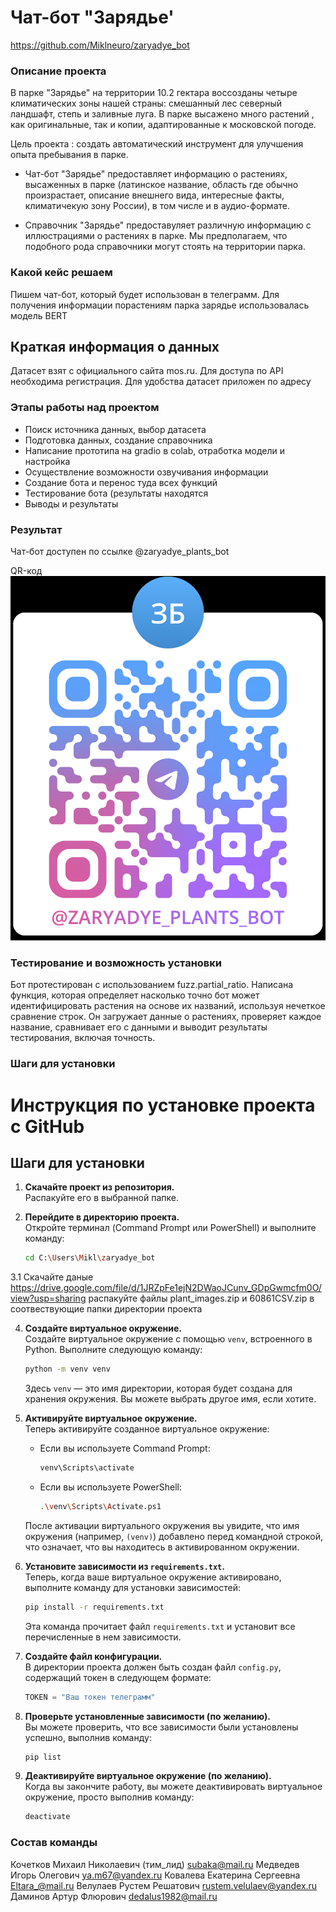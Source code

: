 # Чат-бот "Зарядье'

https://github.com/Miklneuro/zaryadye_bot

### Описание проекта

В парке "Зарядье" на территории 10.2 гектара воссозданы четыре климатических зоны нашей страны: смешанный лес северный ландшафт, степь и заливные луга. В парке высажено много растений , как оригинальные, так и копии, адаптированные к московской погоде. 

Цель проекта : создать автоматический инструмент для улучшения опыта пребывания в парке. 

* Чат-бот "Зарядье" предоставляет информацию о растениях, высаженных в парке (латинское название, область где обычно произрастает, описание внешнего вида, интересные факты, климатичекую зону России), в том числе и в аудио-формате.

* Справочник "Зарядье" предоставуляет различную информацию с иллюстрациями о растениях в парке. Мы предполагаем, что подобного рода справочники могут стоять на территории парка.

### Какой кейс решаем

Пишем чат-бот, который будет использован в телеграмм. Для получения информации  порастениям парка зарядье использовалась модель BERT

## Краткая информация о данных

Датасет взят с официального сайта mos.ru. Для доступа по API необходима регистрация. Для удобства датасет приложен по адресу


### Этапы работы над проектом

 * Поиск источника данных, выбор датасета
 * Подготовка данных, создание справочника 
 * Написание прототипа на gradio в colab, отработка модели и настройка
 * Осуществление возможности озвучивания информации
 * Создание бота и перенос туда всех функций 
 * Тестирование бота (результаты находятся
 * Выводы и результаты
 
 ### Результат

Чат-бот доступен по ссылке @zaryadye_plants_bot

QR-код
![img.png](img.png)



### Тестирование и возможность установки

Бот протестирован с использованием fuzz.partial_ratio. Написана функция, которая определяет насколько точно бот может идентифицировать растения на основе их названий, используя нечеткое сравнение строк. Он загружает данные о растениях, проверяет каждое название, сравнивает его с данными и выводит результаты тестирования, включая точность.

### Шаги  для установки
# Инструкция по установке проекта с GitHub

## Шаги для установки

1. **Скачайте проект из репозитория.**  
   Распакуйте его в выбранной папке.
  

3. **Перейдите в директорию проекта.**  
   Откройте терминал (Command Prompt или PowerShell) и выполните команду:
   ```bash
   cd C:\Users\Mikl\zaryadye_bot
   ```
 3.1 Скачайте даные https://drive.google.com/file/d/1JRZpFe1ejN2DWaoJCunv_GDpGwmcfm0O/view?usp=sharing  распакуйте файлы plant_images.zip и 60861CSV.zip 
 в соотвествующие папки директории проекта 

4. **Создайте виртуальное окружение.**  
   Создайте виртуальное окружение с помощью `venv`, встроенного в Python. Выполните следующую команду:
   ```bash
   python -m venv venv
   ```
   Здесь `venv` — это имя директории, которая будет создана для хранения окружения. Вы можете выбрать другое имя, если хотите.

5. **Активируйте виртуальное окружение.**  
   Теперь активируйте созданное виртуальное окружение:

   - Если вы используете Command Prompt:
     ```bash
     venv\Scripts\activate
     ```
   - Если вы используете PowerShell:
     ```bash
     .\venv\Scripts\Activate.ps1
     ```

   После активации виртуального окружения вы увидите, что имя окружения (например, `(venv)`) добавлено перед командной строкой, что означает, что вы находитесь в активированном окружении.

6. **Установите зависимости из `requirements.txt`.**  
   Теперь, когда ваше виртуальное окружение активировано, выполните команду для установки зависимостей:
   ```bash
   pip install -r requirements.txt
   ```
   Эта команда прочитает файл `requirements.txt` и установит все перечисленные в нем зависимости.

7. **Создайте файл конфигурации.**  
   В директории проекта должен быть создан файл `config.py`, содержащий токен в следующем формате:
   ```python
   TOKEN = "Ваш токен телеграмм"
   ```

8. **Проверьте установленные зависимости (по желанию).**  
   Вы можете проверить, что все зависимости были установлены успешно, выполнив команду:
   ```bash
   pip list
   ```

9. **Деактивируйте виртуальное окружение (по желанию).**  
   Когда вы закончите работу, вы можете деактивировать виртуальное окружение, просто выполнив команду:
   ```bash
   deactivate
   ```
   


### Состав команды

Кочетков Михаил Николаевич (тим_лид) subaka@mail.ru
Медведев Игорь Олегович ya.m67@yandex.ru
Ковалева Екатерина Сергеевна Eltara_@mail.ru
Велулаев Рустем Решатович rustem.velulaev@yandex.ru
Даминов Артур Флюрович dedalus1982@mail.ru








